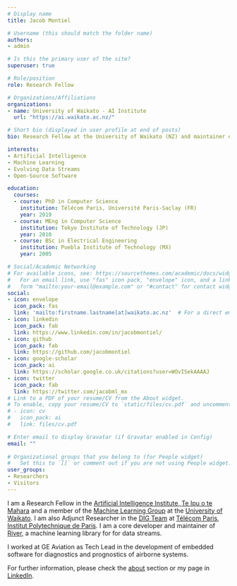 ```yaml
---
# Display name
title: Jacob Montiel

# Username (this should match the folder name)
authors:
- admin

# Is this the primary user of the site?
superuser: true

# Role/position
role: Research Fellow

# Organizations/Affiliations
organizations:
- name: University of Waikato - AI Institute
  url: "https://ai.waikato.ac.nz/"

# Short bio (displayed in user profile at end of posts)
bio: Research Fellow at the University of Waikato (NZ) and maintainer of River.

interests:
- Artificial Intelligence
- Machine Learning
- Evolving Data Streams
- Open-Source Software

education:
  courses:
  - course: PhD in Computer Science
    institution: Télécom Paris, Université Paris-Saclay (FR)
    year: 2019
  - course: MEng in Computer Science
    institution: Tokyo Institute of Technology (JP)
    year: 2010
  - course: BSc in Electrical Engineering
    institution: Puebla Institute of Technology (MX)
    year: 2005

# Social/Academic Networking
# For available icons, see: https://sourcethemes.com/academic/docs/widgets/#icons
#   For an email link, use "fas" icon pack, "envelope" icon, and a link in the
#   form "mailto:your-email@example.com" or "#contact" for contact widget.
social:
- icon: envelope
  icon_pack: fas
  link: 'mailto:firstname.lastname[at]waikato.ac.nz'  # For a direct email link, use "mailto:test@example.org".
- icon: linkedin
  icon_pack: fab
  link: https://www.linkedin.com/in/jacobmontiel/
- icon: github
  icon_pack: fab
  link: https://github.com/jacobmontiel
- icon: google-scholar
  icon_pack: ai
  link: https://scholar.google.co.uk/citations?user=WOvISekAAAAJ
- icon: twitter
  icon_pack: fab
  link: https://twitter.com/jacobml_mx
# Link to a PDF of your resume/CV from the About widget.
# To enable, copy your resume/CV to `static/files/cv.pdf` and uncomment the lines below.  
# - icon: cv
#   icon_pack: ai
#   link: files/cv.pdf

# Enter email to display Gravatar (if Gravatar enabled in Config)
email: ""
  
# Organizational groups that you belong to (for People widget)
#   Set this to `[]` or comment out if you are not using People widget.  
user_groups:
- Researchers
- Visitors
---
```

I am a Research Fellow in the [Artificial Intelligence Institute, Te Ipu o te Mahara](https://ai.waikato.ac.nz/) and a member of the [Machine Learning Group](https://www.cs.waikato.ac.nz/~ml/) at the [University of Waikato](https://www.waikato.ac.nz/). I am also Adjunct Researcher in the [DIG Team](https://dig.telecom-paris.fr/) at [Télécom Paris](https://www.telecom-paris.fr/en/home), [Institut Polytechnique de Paris](https://www.ip-paris.fr/en). I am a core developer and maintainer of [River](hthttps://riverml.xyz), a machine learning library for for data streams.

I worked at GE Aviation as Tech Lead in the development of embedded software for diagnostics and prognostics of airborne systems.

For further information, please check the [about](/about) section or my page in [LinkedIn](https://www.linkedin.com/in/jacobmontiel/).